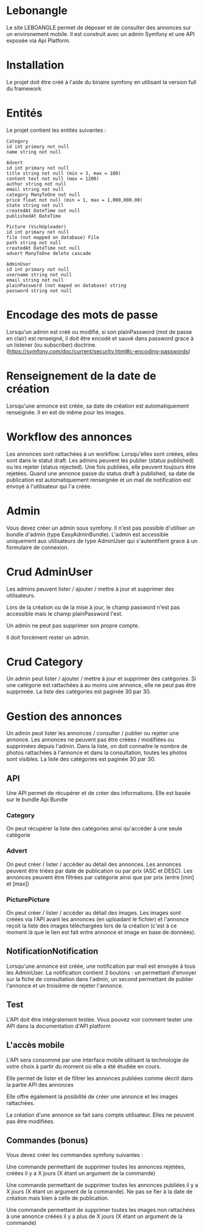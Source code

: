 # Lebonangle

Le site LEBOANGLE permet de déposer et de consulter des annonces sur un environement mobile. Il est construit avec un admin Symfony et une API exposée via Api
Platform.

# Installation

Le projet doit être créé à l'aide du binaire symfony en utilisant la version full du framework

# Entités

Le projet contient les entités suivantes :

```
Category
id int primary not null
name string not null
```
```
Advert
id int primary not null
title string not null (min = 3, max = 100)
content text not null (max = 1200)
author string not null
email string not null
category ManyToOne not null
price float not null (min = 1, max = 1,000,000.00)
state string not null
createdAt DateTime not null
publishedAt DateTime
```
```
Picture (VichUploader)
id int primary not null
file (not mapped on database) File
path string not null
createdAt DateTime not null
advert ManyToOne delete cascade
```
```
AdminUser
id int primary not null
username string not null
email string not null
plainPassword (not maped on database) string
password string not null
```
# Encodage des mots de passe

Lorsqu'un admin est créé ou modifié, si son plainPassword (mot de passe en clair) est renseigné, il doit être encodé et sauvé dans password grace à un listener (ou
subscriber) doctrine. (https://symfony.com/doc/current/security.html#c-encoding-passwords)

# Renseignement de la date de création

Lorsqu'une annonce est créée, sa date de création est automatiquement renseignée. Il en est de même pour les images.

# Workflow des annonces

Les annonces sont rattachées à un workflow. Lorsqu'elles sont créées, elles sont dans le statut draft. Les admins peuvent les publier (status published) ou les
rejeter (status rejected). Une fois publiées, elle peuvent toujours être rejetées.
Quand une annonce passe du status draft à published, sa date de publication est automatiquement renseignée et un mail de notification est envoyé à l'utilisateur
qui l'a créée.

# Admin

Vous devez créer un admin sous symfony. Il n'est pas possible d'utiliser un bundle d'admin (type EasyAdminBundle).
L'admin est accessible uniquement aux utilisateurs de type AdminUser qui s'autentifient grace à un formulaire de connexion.


# Crud AdminUser

Les admins peuvent lister / ajouter / mettre à jour et supprimer des utilisateurs.

Lors de la création ou de la mise à jour, le champ password n'est pas accessible mais le champ plainPassword l'est.

Un admin ne peut pas supprimer son propre compte.

Il doit forcément rester un admin.

# Crud Category

Un admin peut lister / ajouter / mettre à jour et supprimer des catégories.
Si une catégorie est rattachées à au moins une annonce, elle ne peut pas être supprimée. La liste des catégories est paginée 30 par 30.

# Gestion des annonces

Un admin peut lister les annonces / consulter / publier ou rejeter une annonce.
Les annonces ne peuvent pas être créées / modifiées ou supprimées depuis l'admin.
Dans la liste, on doit connaitre le nombre de photos rattachées à l'annonce et dans la consultation, toutes les photos sont visibles. La liste des catégories est paginée
30 par 30.

## API

Une API permet de récupérer et de créer des informations. Elle est basée sur le bundle Api Bundle

### Category

On peut récupérer la liste des catégories ainsi qu'accéder à une seule catégorie

### Advert

On peut créer / lister / accéder au détail des annonces.
Les annonces peuvent être triées par date de publication ou par prix (ASC et DESC).
Les annonces peuvent être filtrées par catégorie ainsi que par prix (entre [min] et [max])

### PicturePicture

On peut créer / lister / accéder au détail des images. Les images sont créées via l'API avant les annonces (en uploadant le fichier) et l'annonce reçoit la liste des
images téléchargées lors de la création (c'est à ce moment là que le lien est fait entre annonce et image en base de données).

## NotificationNotification

Lorsqu'une annonce est créée, une notification par mail est envoyée à tous les AdminUser.
La notification contient 3 boutons : un permettant d'envoyer sur la fiche de consultation dans l'admin, un second permettant de publier l'annonce et un troisième de
rejeter l'annonce.

## Test

L'API doit être intégralement testée. Vous pouvez voir comment tester une API dans la documentation d'API platform

## L'accès mobile

L'API sera consommé par une interface mobile utilisant la technologie de votre choix à partir du moment où elle a été étudiée en cours.

Elle permet de lister et de filtrer les annonces publiées comme décrit dans la partie API des annonces

Elle offre également la posibilité de créer une annonce et les images rattachées.

La création d'une annonce se fait sans compte utilisateur. Elles ne peuvent pas être modifiées.

## Commandes (bonus)

Vous devez créer les commandes symfony suivantes :

Une commande permettant de supprimer toutes les annonces rejetées, créées il y a X jours (X étant un argument de la commande)

Une commande permettant de supprimer toutes les annonces publiées il y a X jours (X étant un argument de la commande). Ne pas se fier à la date de création mais
bien à celle de publication.

Une commande permettant de supprimer toutes les images non rattachées à une annonce créées il y a plus de X jours (X étant un argument de la commande)


